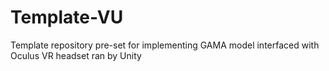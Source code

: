 # Template-VU
Template repository pre-set for implementing GAMA model interfaced with Oculus VR headset ran by Unity
